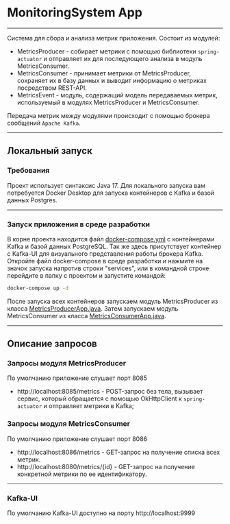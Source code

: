 # MonitoringSystem App

---
Система для сбора и анализа метрик приложения. Состоит из модулей: 

 - MetricsProducer - собирает метрики с помощью библиотеки `spring-actuator` и отправляет их для последующего анализа в модуль MetricsConsumer.
 - MetricsConsumer - принимает метрики от MetricsProducer, сохраняет их в базу данных и выводит информацию о метриках посредством REST-API.
 - MetricsEvent - модуль, содержащий модель передаваемых метрик, используемый в модулях MetricsProducer и MetricsConsumer.

Передача метрик между модулями происходит с помощью брокера сообщений `Apache Kafka`.


---
## Локальный запуск

### Требования

Проект использует синтаксис Java 17. Для локального запуска вам потребуется
Docker Desktop для запуска контейнеров с Kafka и базой данных Postgres.

---
### Запуск приложения в среде разработки

В корне проекта находится файл [docker-compose.yml](docker-compose.yml) c контейнерами Kafka и базой данных PostgreSQL. Так же здесь присутствует контейнер с Kafka-UI для визуального представления работы брокера Kafka.
Откройте файл docker-compose в среде разработки и нажмите на значок запуска напротив строки "services",
или в командной строке перейдите в папку с проектом и запустите командой:

```bash
docker-compose up -d
```

После запуска всех контейнеров запускаем модуль MetricsProducer из класса [MetricsProducerApp.java](metrics-producer/src/main/java/com/example/metricsproducer/MetricsProducerApp.java).
Затем запускаем модуль MetricsConsumer из класса [MetricsConsumerApp.java](metrics-consumer/src/main/java/com/example/metricsconsumer/MetricsConsumerApp.java).

---
## Описание запросов


### Запросы модуля MetricsProducer
По умолчанию приложение слушает порт 8085

- http://localhost:8085/metrics - POST-запрос без тела, вызывает сервис, который обращается с помощью OkHttpClient к `spring-actuator` и отправляет метрики в Kafka; 

### Запросы модуля MetricsConsumer
По умолчанию приложение слушает порт 8086

- http://localhost:8086/metrics - GET-запрос на получение списка всех метрик.
- http://localhost:8080/metrics/{id} - GET-запрос на получение конкретной метрики по ее идентификатору.

---

### Kafka-UI
По умолчанию Kafka-UI доступно на порту http://localhost:9999